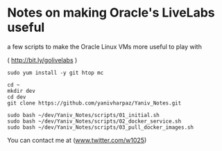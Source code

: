 # Notes on making Oracle's LiveLabs useful
a few scripts to make the Oracle Linux VMs more useful to play with

( http://bit.ly/golivelabs )

```
sudo yum install -y git htop mc 

cd ~
mkdir dev
cd dev
git clone https://github.com/yanivharpaz/Yaniv_Notes.git

sudo bash ~/dev/Yaniv_Notes/scripts/01_initial.sh  
sudo bash ~/dev/Yaniv_Notes/scripts/02_docker_service.sh
sudo bash ~/dev/Yaniv_Notes/scripts/03_pull_docker_images.sh

```  

You can contact me at (www.twitter.com/w1025)

